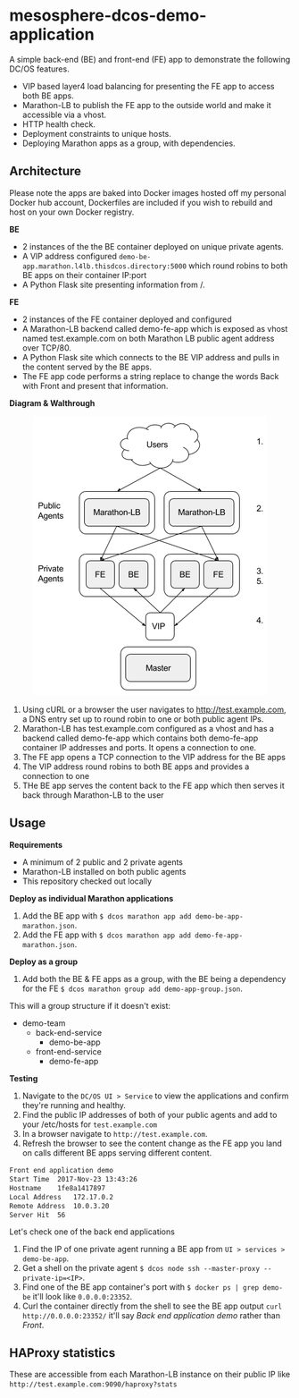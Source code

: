 # mesosphere-dcos-demo-application

A simple back-end (BE) and front-end (FE) app to demonstrate the following DC/OS features.

* VIP based layer4 load balancing for presenting the FE app to access both BE apps.
* Marathon-LB to publish the FE app to the outside world and make it accessible via a vhost.
* HTTP health check.
* Deployment constraints to unique hosts.
* Deploying Marathon apps as a group, with dependencies.

## Architecture ##

Please note the apps are baked into Docker images hosted off my personal Docker hub account, Dockerfiles are included if you wish to rebuild and host on your own Docker registry.

**BE**
* 2 instances of the the BE container deployed on unique private agents.
* A VIP address configured `demo-be-app.marathon.l4lb.thisdcos.directory:5000` which round robins to both BE apps on their container IP:port
* A Python Flask site presenting information from /.

**FE**
* 2 instances of the FE container deployed and configured
* A Marathon-LB backend called demo-fe-app which is exposed as vhost named test.example.com on both Marathon LB public agent address over TCP/80.
* A Python Flask site which connects to the BE VIP address and pulls in the content served by the BE apps.
* The FE app code performs a string replace to change the words Back with Front and present that information.


**Diagram & Walthrough**

<p align="center">
  <img src="https://github.com/aggress/mesosphere-dcos-demo-application/blob/master/demo_application_architecture.png?raw=true" alt="Demo Application Architecture"/>
</p>

1. Using cURL or a browser the user navigates to http://test.example.com, a DNS entry set up to round robin to one or both public agent IPs.
2. Marathon-LB has test.example.com configured as a vhost and has a backend called demo-fe-app which contains both demo-fe-app container IP addresses and ports. It opens a connection to one.
3. The FE app opens a TCP connection to the VIP address for the BE apps
4. The VIP address round robins to both BE apps and provides a connection to one
5. THe BE app serves the content back to the FE app which then serves it back through Marathon-LB to the user


## Usage ##

**Requirements**

* A minimum of 2 public and 2 private agents
* Marathon-LB installed on both public agents
* This repository checked out locally

**Deploy as individual Marathon applications**

1. Add the BE app with `$ dcos marathon app add demo-be-app-marathon.json`.
1. Add the FE app with `$ dcos marathon app add demo-fe-app-marathon.json`.

**Deploy as a group**

1. Add both the BE & FE apps as a group, with the BE being a dependency for the FE `$ dcos marathon group add demo-app-group.json`.

This will a group structure if it doesn't exist:

* demo-team
  * back-end-service
     * demo-be-app
  * front-end-service
     * demo-fe-app


**Testing**

1. Navigate to the `DC/OS UI > Service` to view the applications and confirm they're running and healthy.
1. Find the public IP addresses of both of your public agents and add to your /etc/hosts for `test.example.com`
1. In a browser navigate to `http://test.example.com`.
1. Refresh the browser to see the content change as the FE app you land on calls different BE apps serving different content.

````
Front end application demo
Start Time	2017-Nov-23 13:43:26
Hostname	1fe8a1417897
Local Address	172.17.0.2
Remote Address	10.0.3.20
Server Hit	56
````

Let's check one of the back end applications

1. Find the IP of one private agent running a BE app from `UI > services > demo-be-app`.
1. Get a shell on the private agent `$ dcos node ssh --master-proxy --private-ip=<IP>`.
1. Find one of the BE app container's port with `$ docker ps | grep demo-be` it'll look like `0.0.0.0:23352`.
1. Curl the container directly from the shell to see the BE app output `curl http://0.0.0.0:23352/` it'll say *Back end application demo* rather than *Front*.

## HAProxy statistics ##

These are accessible from each Marathon-LB instance on their public IP like `http://test.example.com:9090/haproxy?stats`

